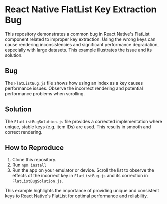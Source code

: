 # React Native FlatList Key Extraction Bug

This repository demonstrates a common bug in React Native's FlatList component related to improper key extraction. Using the wrong keys can cause rendering inconsistencies and significant performance degradation, especially with large datasets.  This example illustrates the issue and its solution.

## Bug
The `FlatListBug.js` file shows how using an index as a key causes performance issues.  Observe the incorrect rendering and potential performance problems when scrolling.

## Solution
The `FlatListBugSolution.js` file provides a corrected implementation where unique, stable keys (e.g. item IDs) are used.  This results in smooth and correct rendering.  

## How to Reproduce
1. Clone this repository.
2. Run `npm install`
3. Run the app on your emulator or device.  Scroll the list to observe the effects of the incorrect key in `FlatListBug.js` and its correction in `FlatListBugSolution.js`.

This example highlights the importance of providing unique and consistent keys to React Native's FlatList for optimal performance and reliability.